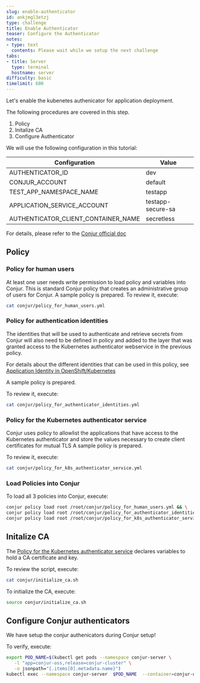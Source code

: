 ```yaml
---
slug: enable-authenticator
id: ankjmgl3etzj
type: challenge
title: Enable Authenticator
teaser: Configure the Authenticator
notes:
- type: text
  contents: Please wait while we setup the next challenge
tabs:
- title: Server
  type: terminal
  hostname: server
difficulty: basic
timelimit: 600
---
```

Let's enable the kubenetes authenicator for application deployment.

The following procedures are covered in this step.

1. Policy
2. Initalize CA
3. Configure Authenticator

We will use the following configuration in this tutorial:

| Configuration    | Value   |
|------------------|---------|
| AUTHENTICATOR_ID | dev     |
| CONJUR_ACCOUNT   | default |
| TEST_APP_NAMESPACE_NAME | testapp
| APPLICATION_SERVICE_ACCOUNT | testapp-secure-sa |
| AUTHENTICATOR_CLIENT_CONTAINER_NAME | secretless |

For details, please refer to the [Conjur official doc](https://docs.conjur.org/Latest/en/Content/Integrations/Kubernetes_deployApplicationCluster.htm?tocpath=Integrations%7COpenShift%252C%20Kubernetes%7C_____4)

## Policy

### Policy for human users

At least one user needs write permission to load policy and variables into Conjur. This is standard Conjur policy that creates an administrative group of users for Conjur.
A sample policy is prepared.
To review it, execute:

```bash
cat conjur/policy_for_human_users.yml
```

### Policy for authentication identities

The identities that will be used to authenticate and retrieve secrets from Conjur will also need to be defined in policy and added to the layer that was granted access to the Kubernetes authenticator webservice in the previous policy.

For details about the different identities that can be used in this policy, see [Application Identity in OpenShift/Kubernetes](https://docs.conjur.org/Latest/en/Content/Integrations/Kubernetes_AppIdentity.htm)

A sample policy is prepared.

To review it, execute:

```bash
cat conjur/policy_for_authenticator_identities.yml
```

### Policy for the Kubernetes authenticator service

Conjur uses policy to allowlist the applications that have access to the Kubernetes authenticator and store the values necessary to create client certificates for mutual TLS
A sample policy is prepared.

To review it, execute:

```bash
cat conjur/policy_for_k8s_authenticator_service.yml
```

### Load Policies into Conjur

To load all 3 policies into Conjur, execute:

```bash
conjur policy load root /root/conjur/policy_for_human_users.yml && \
conjur policy load root /root/conjur/policy_for_authenticator_identities.yml && \
conjur policy load root /root/conjur/policy_for_k8s_authenticator_service.yml
```

## Initalize CA

The [Policy for the Kubernetes authenticator service](https://docs.conjur.org/Latest/en/Content/Integrations/Kubernetes_deployApplicationCluster.htm?tocpath=Integrations%7COpenShift%252C%20Kubernetes%7C_____4#Define2) declares variables to hold a CA certificate and key.

To review the script, execute:

```bash
cat conjur/initialize_ca.sh
```

To initialize the CA, execute:

```bash
source conjur/initialize_ca.sh
```

## Configure Conjur authenticators

We have setup the conjur authenicators during Conjur setup!

To verify, execute:

```bash
export POD_NAME=$(kubectl get pods --namespace conjur-server \
   -l "app=conjur-oss,release=conjur-cluster" \
   -o jsonpath="{.items[0].metadata.name}")
kubectl exec --namespace conjur-server  $POD_NAME  --container=conjur-oss -- env | grep CONJUR_AUTHENTICATORS
```
